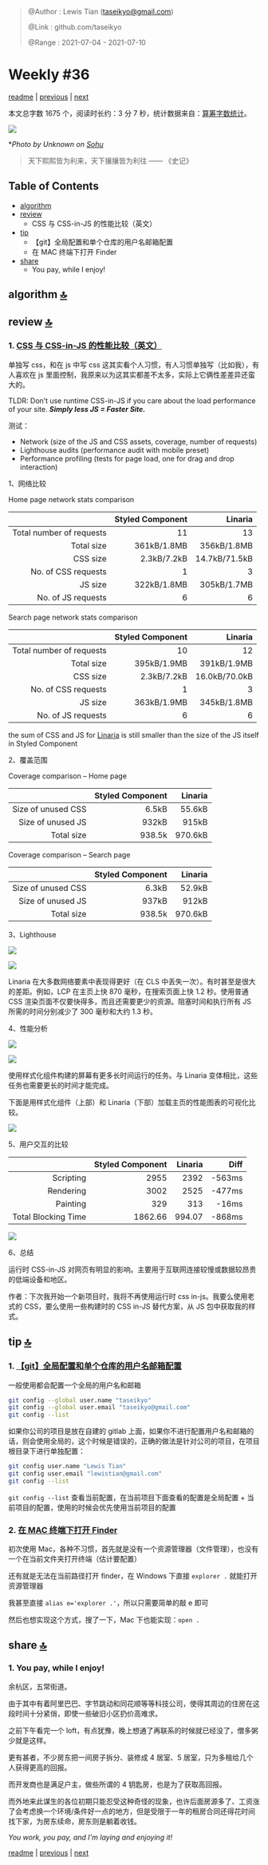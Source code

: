 > @Author  : Lewis Tian (taseikyo@gmail.com)
>
> @Link    : github.com/taseikyo
>
> @Range   : 2021-07-04 - 2021-07-10

# Weekly #36

[readme](../README.md) | [previous](202107W1.md) | [next](202107W3.md)

本文总字数 1675 个，阅读时长约：3 分 7 秒，统计数据来自：[算筹字数统计](http://www.xiqei.com/tools?p=tj)。

![](../images/2021/07/9f80d43a64e4421d81c24d22395194c9.png)

\**Photo by Unknown on [Sohu](https://www.sohu.com/a/307347824_120113245)*

> 天下熙熙皆为利来，天下攘攘皆为利往 —— 《史记》

## Table of Contents

- [algorithm](#algorithm-)
- [review](#review-)
    - CSS 与 CSS-in-JS 的性能比较（英文）
- [tip](#tip-)
    - 【git】全局配置和单个仓库的用户名邮箱配置
    - 在 MAC 终端下打开 Finder
- [share](#share-)
    - You pay, while I enjoy!

## algorithm [🔝](#weekly-36)

## review [🔝](#weekly-36)

### 1. [CSS 与 CSS-in-JS 的性能比较（英文）](https://pustelto.com/blog/css-vs-css-in-js-perf)

单独写 css，和在 js 中写 css 这其实看个人习惯，有人习惯单独写（比如我），有人喜欢在 js 里面控制，我原来以为这其实都差不太多，实际上它俩性差差异还蛮大的。

TLDR: Don’t use runtime CSS-in-JS if you care about the load performance of your site. ***Simply less JS = Faster Site.***

测试：

- Network (size of the JS and CSS assets, coverage, number of requests)
- Lighthouse audits (performance audit with mobile preset)
- Performance profiling (tests for page load, one for drag and drop interaction)

1、网络比较

Home page network stats comparison

|                          | Styled Component |       Linaria |
|-------------------------:|-----------------:|--------------:|
| Total number of requests |               11 |            13 |
| Total size               |      361kB/1.8MB |   356kB/1.8MB |
| CSS size                 |      2.3kB/7.2kB | 14.7kB/71.5kB |
| No. of CSS requests      |                1 |             3 |
| JS size                  |      322kB/1.8MB |   305kB/1.7MB |
| No. of JS requests       |                6 |             6 |

Search page network stats comparison

|                          | Styled Component |       Linaria |
|-------------------------:|-----------------:|--------------:|
| Total number of requests |               10 |            12 |
| Total size               |      395kB/1.9MB |   391kB/1.9MB |
| CSS size                 |      2.3kB/7.2kB | 16.0kB/70.0kB |
| No. of CSS requests      |                1 |             3 |
| JS size                  |      363kB/1.9MB |   345kB/1.8MB |
| No. of JS requests       |                6 |             6 |

the sum of CSS and JS for [Linaria](https://linaria.dev) is still smaller than the size of the JS itself in Styled Component

2、覆盖范围

Coverage comparison – Home page

|                    | Styled Component | Linaria |
|-------------------:|-----------------:|--------:|
| Size of unused CSS |            6.5kB |  55.6kB |
| Size of unused JS  |            932kB |   915kB |
| Total size         |           938.5k | 970.6kB |

Coverage comparison – Search page

|                    | Styled Component | Linaria |
|-------------------:|-----------------:|--------:|
| Size of unused CSS |            6.3kB |  52.9kB |
| Size of unused JS  |            937kB |   912kB |
| Total size         |           938.5k | 970.6kB |

3、Lighthouse

![](../images/2021/07/b11aefe7-608.webp)

![](../images/2021/07/9f885a26-608.webp)

Linaria 在大多数网络要素中表现得更好（在 CLS 中丢失一次）。有时甚至是很大的差距。例如，LCP 在主页上快 870 毫秒，在搜索页面上快 1.2 秒。使用普通 CSS 渲染页面不仅要快得多，而且还需要更少的资源。阻塞时间和执行所有 JS 所需的时间分别减少了 300 毫秒和大约 1.3 秒。

4、性能分析

![](../images/2021/07/800b6eb6-608.webp)

![](../images/2021/07/de989777-608.webp)

使用样式化组件构建的屏幕有更多长时间运行的任务。与 Linaria 变体相比，这些任务也需要更长的时间才能完成。

下面是用样式化组件（上部）和 Linaria（下部）加载主页的性能图表的可视化比较。

![](../images/2021/07/3e337dc5-608.webp)

5、用户交互的比较

|                     | Styled Component | Linaria |   Diff |
|--------------------:|-----------------:|--------:|-------:|
| Scripting           |             2955 |    2392 | -563ms |
| Rendering           |             3002 |    2525 | -477ms |
| Painting            |              329 |     313 |  -16ms |
| Total Blocking Time |          1862.66 |  994.07 | -868ms |

![](../images/2021/07/ba255c84-608.webp)

6、总结

运行时 CSS-in-JS 对网页有明显的影响。主要用于互联网连接较慢或数据较昂贵的低端设备和地区。

作者：下次我开始一个新项目时，我将不再使用运行时 css in-js。我要么使用老式的 CSS，要么使用一些构建时的 CSS in-JS 替代方案，从 JS 包中获取我的样式。

## tip [🔝](#weekly-36)

### 1. [【git】全局配置和单个仓库的用户名邮箱配置](https://blog.csdn.net/QPC908694753/article/details/79237748)

一般使用都会配置一个全局的用户名和邮箱

```Bash
git config --global user.name "taseikyo"
git config --global user.email "taseikyo@gmail.com"
git config --list
```

如果你公司的项目是放在自建的 gitlab 上面，如果你不进行配置用户名和邮箱的话，则会使用全局的，这个时候是错误的，正确的做法是针对公司的项目，在项目根目录下进行单独配置：

```Bash
git config user.name "Lewis Tian"
git config user.email "lewistian@gmail.com"
git config --list
```
`git config --list` 查看当前配置，在当前项目下面查看的配置是全局配置 + 当前项目的配置，使用的时候会优先使用当前项目的配置

### 2. [在 MAC 终端下打开 Finder](https://blog.csdn.net/tiantiandjava/article/details/109804508)

初次使用 Mac，各种不习惯，首先就是没有一个资源管理器（文件管理），也没有一个在当前文件夹打开终端（估计要配置）

还有就是无法在当前路径打开 finder，在 Windows 下直接 `explorer .` 就能打开资源管理器

我甚至直接 `alias e='explorer .'`，所以只需要简单的敲 e 即可

然后也想实现这个方式，搜了一下，Mac 下也能实现：`open .`

## share [🔝](#weekly-36)

### 1. You pay, while I enjoy!

余杭区，五常街道。

由于其中有着阿里巴巴、字节跳动和同花顺等等科技公司，使得其周边的住房在这段时间十分紧俏，即使一些破旧小区扔价高难求。

之前下午看完一个 loft，有点犹豫，晚上想通了再联系的时候就已经没了，僧多粥少就是这样。

更有甚者，不少房东把一间房子拆分、装修成 4 居室、5 居室，只为多租给几个人获得更高的回报。

而开发商也是满足户主，做些所谓的 4 钥匙房，也是为了获取高回报。

而外地来此谋生的各位初期只能忍受这种奇怪的现象，也许后面房源多了、工资涨了会考虑换一个环境/条件好一点的地方，但是受限于一年的租房合同还得花时间找下家，为房东续命，房东则是躺着收钱。

*You work, you pay, and I'm laying and enjoying it!*

[readme](../README.md) | [previous](202107W1.md) | [next](202107W3.md)
